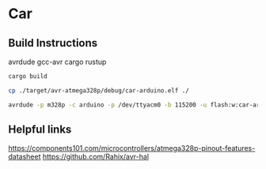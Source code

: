 
# Car

## Build Instructions

avrdude
gcc-avr
cargo
rustup

```sh
cargo build
```

```sh
cp ./target/avr-atmega328p/debug/car-arduino.elf ./
```

```sh
avrdude -p m328p -c arduino -p /dev/ttyacm0 -b 115200 -u flash:w:car-arduino.elf
```

## Helpful links

https://components101.com/microcontrollers/atmega328p-pinout-features-datasheet
https://github.com/Rahix/avr-hal
